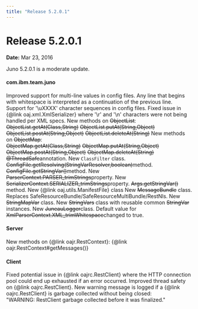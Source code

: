 ```yaml
---
title: "Release 5.2.0.1"
---
```


# Release 5.2.0.1

**Date:** Mar 23, 2016

Juno 5.2.0.1 is a moderate update.
#### com.ibm.team.juno

Improved support for multi-line values in config files.
Any line that begins with whitespace is interpreted as a continuation of the previous line.
Support for '\uXXXX' character sequences in config files.
Fixed issue in \{@link oaj.xml.XmlSerializer\} where '\r' and '\n' characters were not being handled per XML specs.
New methods on ~~ObjectList~~:  
~~ObjectList.getAt(Class,String)~~
~~ObjectList.putAt(String,Object)~~
~~ObjectList.postAt(String,Object)~~
~~ObjectList.deleteAt(String)~~
New methods on ~~ObjectMap~~:  
~~ObjectMap.getAt(Class,String)~~
~~ObjectMap.putAt(String,Object)~~
~~ObjectMap.postAt(String,Object)~~
~~ObjectMap.deleteAt(String)~~
~~@ThreadSafe~~annotation.
New `ClassFilter` class.
~~ConfigFile.getResolving(StringVarResolver,boolean)~~method.
~~ConfigFile.getStringVar()~~method.
New ~~ParserContext.PARSER_trimStrings~~property.
New ~~SerializerContext.SERIALIZER_trimStrings~~property.
~~Args.getStringVar()~~ method.
New \{@link oaj.utils.ManifestFile\} class
New ~~MessageBundle~~ class.  Replaces SafeResourceBundle/SafeResourceMultiBundle/RestNls.
New ~~StringMapVar~~ class.
New ~~StringVars~~ class with reusable common ~~StringVar~~ instances.
New ~~JuneauLogger~~class.
Default value for ~~XmlParserContext.XML_trimWhitespace~~changed to true.			
#### Server

New methods on \{@link oajr.RestContext\}:
\{@link oajr.RestContext#getMessages()\}
#### Client

Fixed potential issue in \{@link oajrc.RestClient\} where the HTTP connection pool could end up exhausted if an error occurred.
Improved thread safety on \{@link oajrc.RestClient\}.
New warning message is logged if a \{@link oajrc.RestClient\} is garbage collected without being closed:  
"WARNING:  RestClient garbage collected before it was finalized."
